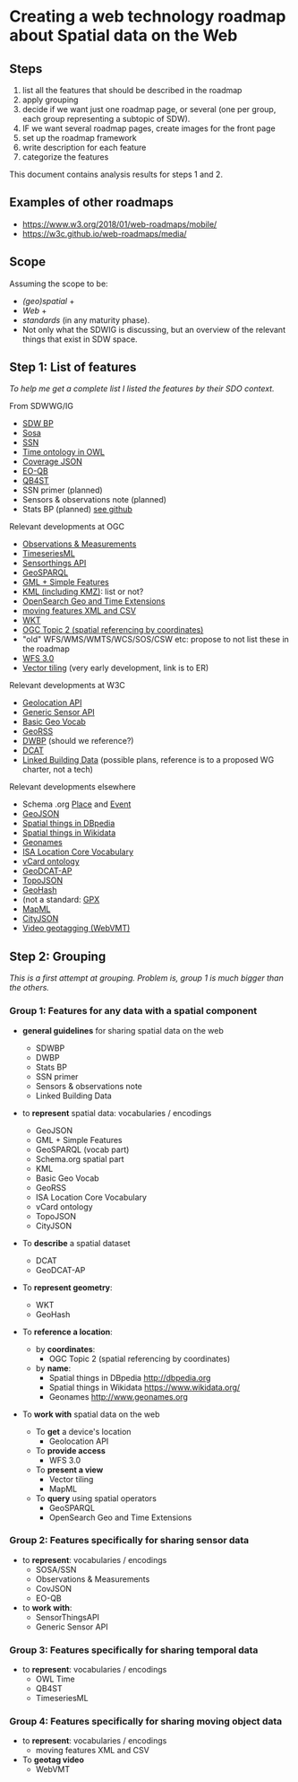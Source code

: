 # Creating a web technology roadmap about Spatial data on the Web

## Steps
1. list all the features that should be described in the roadmap
1. apply grouping
1. decide if we want just one roadmap page, or several (one per group, each group representing a subtopic of SDW).
1. IF we want several roadmap pages, create images for the front page 
1. set up the roadmap framework
1. write description for each feature
1. categorize the features 

This document contains analysis results for steps 1 and 2. 

## Examples of other roadmaps
- https://www.w3.org/2018/01/web-roadmaps/mobile/
- https://w3c.github.io/web-roadmaps/media/

## Scope
Assuming the scope to be: 
- _(geo)spatial_ +
- _Web_ + 
- _standards_ (in any maturity phase).
- Not only what the SDWIG is discussing, but an overview of the relevant things that exist in SDW space.

## Step 1: List of features
_To help me get a complete list I listed the features by their SDO context._

From SDWWG/IG
- [SDW BP](https://www.w3.org/TR/sdw-bp/)
-	[Sosa](https://www.w3.org/TR/vocab-ssn/)
-	[SSN](https://www.w3.org/TR/vocab-ssn/)
- [Time ontology in OWL](https://www.w3.org/TR/owl-time/)
-	[Coverage JSON](http://w3c.github.io/sdw/coverage-json/)
-	[EO-QB](https://www.w3.org/TR/eo-qb/)
-	[QB4ST](https://www.w3.org/TR/qb4st/)
-	SSN primer (planned)
-	Sensors & observations note (planned)
- Stats BP (planned) [see github](https://github.com/w3c/sdw/tree/gh-pages/stats-bp)

Relevant developments at OGC
- [Observations & Measurements](http://www.opengeospatial.org/standards/om)
- [TimeseriesML](http://www.opengeospatial.org/standards/tsml)
-	[Sensorthings API](http://www.opengeospatial.org/standards/sensorthings)
-	[GeoSPARQL](http://www.opengeospatial.org/standards/geosparql)
-	[GML + Simple Features](http://www.opengeospatial.org/standards/gml)
- [KML (including KMZ)](http://www.opengeospatial.org/standards/kml): list or not? 
- [OpenSearch Geo and Time Extensions](http://www.opengeospatial.org/standards/opensearchgeo)
- [moving features XML and CSV](http://www.opengeospatial.org/standards/movingfeatures)
- [WKT](https://www.iso.org/standard/63094.html)
- [OGC Topic 2 (spatial referencing by coordinates)](http://portal.opengeospatial.org/files/39049)
- "old" WFS/WMS/WMTS/WCS/SOS/CSW etc: propose to not list these in the roadmap
-	[WFS 3.0](https://cdn.rawgit.com/opengeospatial/WFS_FES/3.0.0-draft.1/docs/17-069.html)
-	[Vector tiling](http://docs.opengeospatial.org/per/17-041.html) (very early development, link is to ER) 

Relevant developments at W3C
-	[Geolocation API](https://www.w3.org/TR/geolocation-API/)
- [Generic Sensor API](https://www.w3.org/TR/generic-sensor/)
-	[Basic Geo Vocab](https://www.w3.org/2003/01/geo/)
-	[GeoRSS](https://www.w3.org/2005/Incubator/geo/XGR-geo/)
- [DWBP](https://www.w3.org/TR/dwbp/) (should we reference?) 
- [DCAT](https://www.w3.org/TR/vocab-dcat/)
-	[Linked Building Data](https://w3c-lbd-cg.github.io/lbd/charter/) (possible plans,  reference is to a proposed WG charter, not a tech)

Relevant developments elsewhere
-	Schema .org [Place](http://schema.org/Place) and [Event](http://schema.org/Event)
-	[GeoJSON](https://tools.ietf.org/html/rfc7946)
- [Spatial things in DBpedia](http://dbpedia.org)
- [Spatial things in Wikidata](https://www.wikidata.org/)
- [Geonames](http://www.geonames.org)
- [ISA Location Core Vocabulary](https://www.w3.org/ns/locn)
- [vCard ontology](https://www.w3.org/TR/vcard-rdf/)
- [GeoDCAT-AP](https://joinup.ec.europa.eu/node/139283/)
- [TopoJSON](https://github.com/topojson/topojson)
- [GeoHash](http://geohash.org)
- (not a standard: [GPX](http://www.topografix.com/gpx.asp)
-	[MapML](https://maps4html.github.io/MapML/spec/)
- [CityJSON](http://www.cityjson.org/)
-	[Video geotagging (WebVMT)](https://w3c.github.io/sdw/proposals/geotagging/webvmt/)

## Step 2: Grouping 
_This is a first attempt at grouping. Problem is, group 1 is much bigger than the others._
### Group 1: Features for any data with a spatial component

- **general guidelines** for sharing spatial data on the web
  - SDWBP
  - DWBP
  - Stats BP
  - SSN primer
  - Sensors & observations note
  - Linked Building Data
- to **represent** spatial data: vocabularies / encodings
  - GeoJSON
  - GML + Simple Features
  - GeoSPARQL (vocab part)
  - Schema.org spatial part 
  - KML
  - Basic Geo Vocab
  - GeoRSS
  - ISA Location Core Vocabulary 
  - vCard ontology
  - TopoJSON
  - CityJSON
- To **describe** a spatial dataset
  - DCAT
  - GeoDCAT-AP 
- To **represent geometry**:
  - WKT
  - GeoHash
- To **reference a location**:
  - by **coordinates**: 
    - OGC Topic 2 (spatial referencing by coordinates)
  - by **name**:  
    - Spatial things in DBpedia http://dbpedia.org
    - Spatial things in Wikidata https://www.wikidata.org/
    - Geonames http://www.geonames.org
 
- To **work with** spatial data on the web
  - To **get** a device's location
    - Geolocation API
  - To **provide access**
    - WFS 3.0
  - To **present a view**    
    - Vector tiling
    - MapML
  - To **query** using spatial operators
     - GeoSPARQL
      - OpenSearch Geo and Time Extensions

### Group 2: Features specifically for sharing sensor data
- to **represent**: vocabularies / encodings
  - SOSA/SSN
  - Observations & Measurements
  - CovJSON
  - EO-QB
- to **work with**:
  - SensorThingsAPI
  - Generic Sensor API

### Group 3: Features specifically for sharing temporal data 
- to **represent**: vocabularies / encodings
  - OWL Time
  - QB4ST
  - TimeseriesML
 
### Group 4: Features specifically for sharing moving object data
- to **represent**: vocabularies / encodings
  - moving features XML and CSV 
- To **geotag video**
    - WebVMT
